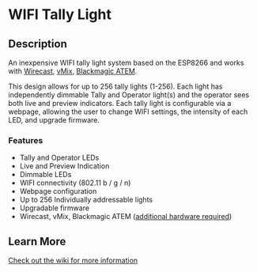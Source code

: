 # WIFI Tally Light 

## Description
An inexpensive WIFI tally light system based on the ESP8266 and works with [Wirecast]( https://www.telestream.net/wirecast/overview.htm), [vMix](https://www.vmix.com/), [Blackmagic ATEM](https://www.blackmagicdesign.com). 

This design allows for up to 256 tally lights (1-256). Each light has independently dimmable Tally and Operator light(s) and the operator sees both live and preview indicators. Each tally light is configurable via a webpage, allowing the user to change WIFI settings, the intensity of each LED, and upgrade firmware.

### Features
* Tally and Operator LEDs
* Live and Preview Indication
* Dimmable LEDs
* WIFI connectivity (802.11 b / g / n)
* Webpage configuration
* Up to 256 Individually addressable lights
* Upgradable firmware
* Wirecast, vMix, Blackmagic ATEM ([additional hardware required]( https://github.com/henne-/wifitally))

## Learn More
[Check out the wiki for more information](https://github.com/DynamoBen/WIFItally/wiki)
